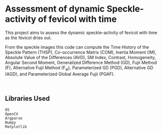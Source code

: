 # Assessment of dynamic Speckle-activity of fevicol with time

This project aims to assess the dynamic speckle-activity of fevicol with time as the fevicol dries out. 

From the speckle images this code can compute the Time History of the Speckle Pattern (THSP), Co-occurrence Matrix (COM), Inertia Moment (IM), Absolute Value of the Differences (AVD), SM Index, Contrast, Homogeneity, Angular Second Moment, Generalized Difference Method (GD), Fujii Method (F), Alternative Fujii Method (F<sub>al</sub>), Parameterized GD (PGD), Alternative GD (AGD), and Parameterized Global Average Fujii (PGAF).

<br />

## Libraries Used

```
OS
OpenCV
Argparse
Numpy
Matplotlib
```
